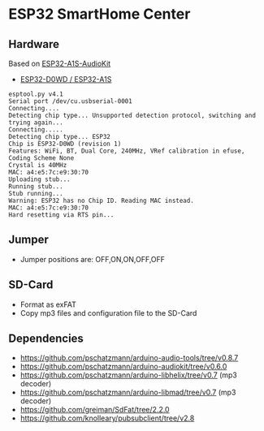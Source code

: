 # ESP32 SmartHome Center

## Hardware

Based on [ESP32-A1S-AudioKit](https://docs.ai-thinker.com/en/esp32-audio-kit)

- [ESP32-D0WD / ESP32-A1S](https://github.com/Ai-Thinker-Open/ESP32-A1S-AudioKit)

```
esptool.py v4.1
Serial port /dev/cu.usbserial-0001
Connecting....
Detecting chip type... Unsupported detection protocol, switching and trying again...
Connecting.....
Detecting chip type... ESP32
Chip is ESP32-D0WD (revision 1)
Features: WiFi, BT, Dual Core, 240MHz, VRef calibration in efuse, Coding Scheme None
Crystal is 40MHz
MAC: a4:e5:7c:e9:30:70
Uploading stub...
Running stub...
Stub running...
Warning: ESP32 has no Chip ID. Reading MAC instead.
MAC: a4:e5:7c:e9:30:70
Hard resetting via RTS pin...
```

## Jumper

- Jumper positions are: OFF,ON,ON,OFF,OFF

## SD-Card

- Format as exFAT
- Copy mp3 files and configuration file to the SD-Card

## Dependencies

- https://github.com/pschatzmann/arduino-audio-tools/tree/v0.8.7
- https://github.com/pschatzmann/arduino-audiokit/tree/v0.6.0
- https://github.com/pschatzmann/arduino-libhelix/tree/v0.7 (mp3 decoder)
- https://github.com/pschatzmann/arduino-libmad/tree/v0.7 (mp3 decoder)
- https://github.com/greiman/SdFat/tree/2.2.0
- https://github.com/knolleary/pubsubclient/tree/v2.8
